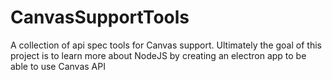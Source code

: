 # CanvasSupportTools
A collection of api spec tools for Canvas support. Ultimately the goal of this project is to learn more about NodeJS by creating an electron app to be able to use Canvas API
